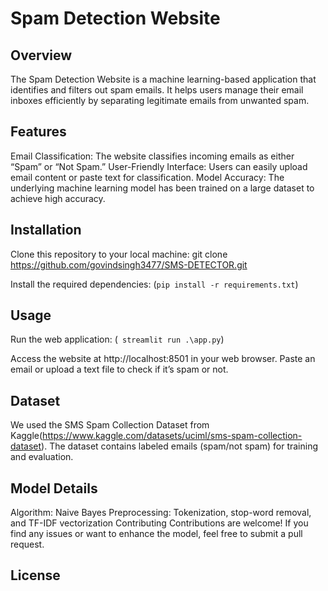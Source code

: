 # Spam Detection Website
## Overview
The Spam Detection Website is a machine learning-based application that identifies and filters out spam emails. It helps users manage their email inboxes efficiently by separating legitimate emails from unwanted spam.

## Features
Email Classification: The website classifies incoming emails as either “Spam” or “Not Spam.”
User-Friendly Interface: Users can easily upload email content or paste text for classification.
Model Accuracy: The underlying machine learning model has been trained on a large dataset to achieve high accuracy.
## Installation
Clone this repository to your local machine:
git clone https://github.com/govindsingh3477/SMS-DETECTOR.git

Install the required dependencies:
(```pip install -r requirements.txt```)

## Usage
Run the web application:
(``` streamlit run .\app.py```)

Access the website at http://localhost:8501 in your web browser.
Paste an email or upload a text file to check if it’s spam or not.
## Dataset
We used the SMS Spam Collection Dataset from Kaggle(https://www.kaggle.com/datasets/uciml/sms-spam-collection-dataset). The dataset contains labeled emails (spam/not spam) for training and evaluation.

## Model Details
Algorithm: Naive Bayes
Preprocessing: Tokenization, stop-word removal, and TF-IDF vectorization
Contributing
Contributions are welcome! If you find any issues or want to enhance the model, feel free to submit a pull request.

## License
